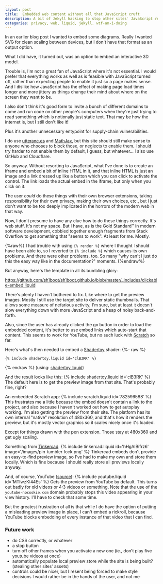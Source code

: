 ```yaml
---
layout: post
title:  Embedded web content without all that JavaScript cruft
description: A bit of Jekyll hacking to stop other sites' JavaScript running rampant on my blog without the user being forewarned.
categories: privacy, web, liquid, jekyll, wtf-am-i-doing
---
```

In an earlier blog post I wanted to embed some diagrams.  Really I wanted SVG
for clean scaling between devices, but I don't have that format as an output
option.

What I did have, it turned out, was an option to embed an interactive 3D model.

Trouble is, I'm not a great fan of JavaScript where it's not essential.  I
would prefer that everything works as well as is feasible with JavaScript
turned off, rather than expecting people to enable it just so a page makes
sense.  And I dislike how JavaScript has the effect of making page load times
longer and more jittery as things change their mind about where on the screen
they want to be.

I also don't think it's good form to invite a bunch of different domains to
come and run code on other people's computers when they're just trying to read
something which is notionally just static text.  That may be how the internet
is, but I still don't like it!

Plus it's another unnecessary entypoint for supply-chain vulnerabilities.

I do use [utteranc.es][] and [MathJax][], but this site should still make sense
to anyone who chooses to block those, or neglects to enable them.  I should try
harder to not enable them by default, I guess, but whatever...  I also use
GitHub and Cloudflare.

So anyway.  Without resorting to JavaScript, what I've done is to create an
iframe and embed a bit of inline HTML in it, and that inline HTML is just an
image and a link dressed up like a button which you can click to activate the
control.  The link loads the actual embed in the iframe, but only when you
click on it.

The user _could_ do these things with their own browser extensions, taking
responsibility for their own privacy, making their own choices, etc., but I
just don't want to be too deeply implicated in the horrors of the modern web in
that way.

Now, I don't presume to have any clue how to do these things correctly.  It's
web stuff.  It's not my space.  But I have, as is the Gold Standard&trade; in
modern software development, cobbled together enough fragments from Stack
Overflow to get something that "seems to work".  At least for me.  Mostly.

{%raw%}
I had trouble with using `{% render %}` where I thought I should have been able
to, so I reverted to `{% include %}` which causes its own problems.  And there
were other problems, too.  So many "why can't I just do this the easy way like
in the documentation?" moments.
{%endraw%}

But anyway, here's the template in all its bumbling glory:

<https://github.com/sh1boot/sh1boot.github.io/blob/master/_includes/clickable-embed.liquid>

There's plenty I haven't bothered to fix.  Like where to get the preview
images.  Mostly I still use the target site to deliver static thumbnails.  That
allows some measure of nefarious activity, I'm sure, but at least it doesn't
slow everything down with more JavaScript and a heap of noisy back-and-forth.

Also, since the user has already clicked the go button in order to load the
embedded content, it's better to use embed links which auto-start that content.
This seems to work for YouTube, but no such luck with [Scratch][] so far.

Here's what's then needed to embed a [Shadertoy][] shader:
{%- raw %}
```liquid
{% include shadertoy.liquid id='clB3RK' %}
```
{% endraw %}
(using: [shadertoy.liquid](https://github.com/sh1boot/sh1boot.github.io/blob/master/_includes/shadertoy.liquid))

And the result looks like this:
{% include shadertoy.liquid id='clB3RK' %}
The default here is to get the preview image from that site.  That's probably fine, right?

An embedded Scratch app:
{% include scratch.liquid id='782596588' %}
This frustrates me a little because the embed doesn't contain a link to the
project, and also because I haven't worked out how to get autoplay working.
I'm also getting the preview from their site.  The platform has its own
internal "native" resolution of 480x360, and that's how it renders the preview,
but it's mostly vector graphics so it scales nicely once it's loaded.

Except for things drawn with the pen extension.  Those stay at 480x360 and get
ugly scaling.

Something from [Tinkercad][]:
{% include tinkercad.liquid id='hHgAIBifrz6' image='/images/pin-tumbler-lock.png' %}
Tinkercad embeds don't provide an easy-to-find preview image, so I've had to
make my own and store them locally.  Which is fine because I should really
store all previews locally anyway.

And, of course, YouTube ([source](https://github.com/sh1boot/sh1boot.github.io/blob/master/_includes/youtube.liquid)):
{% include youtube.liquid id='MTIwzKI44Es' %}
Gets the preview from YouTube by default.  This turns out badly for old videos
or 4:3 videos or something.  Note that the use of the `youtube-nocookie.com`
domain probably stops this video appearing in your view history.  I'll have to
check that some time.

But the greatest frustration of all is that while I do have the option of
putting a misleading preview image in place, I can't embed a rickroll, because
YouTube blocks embedding of every instance of that video that I can find.

### Future work
* do CSS correctly, or whatever
* a stop button
* turn off other frames when you activate a new one (ie., don't play five youtube videos at once)
* automatically populate local preview store while the site is being built? (stealing other sites' assets)
* controls could be nicer, but I resent being forced to make style decisions I would rather be in the hands of the user, and not me

[utteranc.es]: <https://utteranc.es/>
[MathJax]: <https://www.mathjax.org/>
[Shadertoy]: <https://www.shadertoy.com/>
[Tinkercad]: <https://www.tinkercad.com/>
[Scratch]: <https://scratch.mit.edu/>

